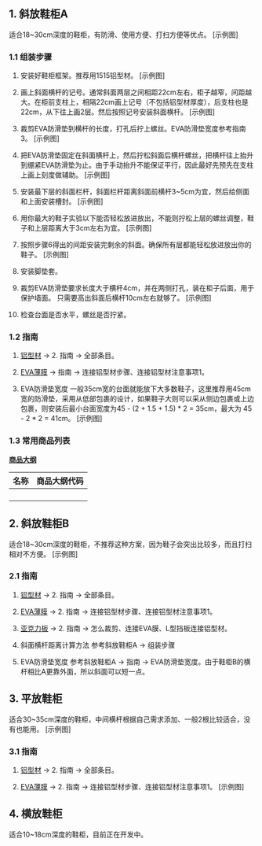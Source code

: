 ## 1. 斜放鞋柜A

适合18~30cm深度的鞋柜，有防滑、使用方便、打扫方便等优点。
[示例图]

### 1.1 组装步骤

1. 安装好鞋柜框架。推荐用1515铝型材。
[示例图]

2. 画上斜面横杆的记号。通常斜面两层之间相距22cm左右，柜子越窄，间距越大。在柜前支柱上，相隔22cm画上记号（不包括铝型材厚度），后支柱也是22cm，从下往上画2层。然后按照记号安装斜面横杆。
[示例图]

3. 裁剪EVA防滑垫到横杆的长度，打孔后拧上螺丝。EVA防滑垫宽度参考指南3。
[示例图]

4. 把EVA防滑垫固定在斜面横杆上，然后拧松斜面后横杆螺丝，把横杆往上抬升到绷紧EVA防滑垫为止。由于手动抬升不能保证平行，因此最好先预先在支柱上画上刻度做辅助。
[示例图]

5. 安装最下层的斜面栏杆，斜面栏杆距离斜面前横杆3\~5cm为宜，然后给侧面和上面安装槽封。
[示例图]

6. 用你最大的鞋子实验以下能否轻松放进放出，不能则拧松上层的螺丝调整，鞋子和上层距离大于3cm左右为宜。
[示例图]

7. 按照步骤6得出的间距安装完剩余的斜面。确保所有层都能轻松放进放出你的鞋子。
[示例图]

8. 安装脚垫套。

9. 裁剪EVA防滑垫要求长度大于横杆4cm，并在两侧打孔，装在柜子后面，用于保护墙面。
只需要高出斜面后横杆10cm左右就够了。 
[示例图]

11. 检查台面是否水平，螺丝是否拧紧。

### 1.2 指南

1. [铝型材](https://gitee.com/kukela/diy-furniture/tree/master/doc/DesignGuide/铝型材.md) -> 2. 指南 -> 全部条目。

2. [EVA薄膜](https://gitee.com/kukela/diy-furniture/tree/master/doc/DesignGuide/EVA薄膜.md) -> 指南 -> 连接铝型材步骤、连接铝型材注意事项1。

3. EVA防滑垫宽度
一般35cm宽的台面就能放下大多数鞋子，这里推荐用45cm宽的防滑垫，采用从低部包裹的设计，如果鞋子大则可以采从侧边包裹或上边包裹，则安装后最小台面宽度为45 - (2 + 1.5 + 1.5) \* 2 = 35cm，最大为 45 - 2 \* 2 = 41cm。
[示例图]

### 1.3 常用商品列表

**[商品大纲](https://gitee.com/kukela/diy-furniture/tree/master/doc/商品大纲.md)**

| 名称 | 商品大纲代码 |
| - | - |
| | |
| | |
| | |
| | |

## 2. 斜放鞋柜B

适合18~30cm深度的鞋柜，不推荐这种方案，因为鞋子会突出比较多，而且打扫相对不方便。
[示例图]

### 2.1 指南

1. [铝型材](https://gitee.com/kukela/diy-furniture/tree/master/doc/DesignGuide/铝型材.md) -> 2. 指南 -> 全部条目。

2. [EVA薄膜](https://gitee.com/kukela/diy-furniture/tree/master/doc/DesignGuide/EVA薄膜.md) -> 2. 指南 -> 连接铝型材步骤、连接铝型材注意事项1。

3. [亚克力板](https://gitee.com/kukela/diy-furniture/tree/master/doc/DesignGuide/亚克力板.md) -> 2. 指南 -> 怎么裁剪、连接EVA膜、L型挡板连接铝型材。

4. 斜面横杆距离计算方法
参考斜放鞋柜A -> 组装步骤

5. EVA防滑垫宽度
参考斜放鞋柜A -> 指南 -> EVA防滑垫宽度。由于鞋柜B的横杆相比A更靠外面，所以斜面可以短一点。

## 3. 平放鞋柜

适合30~35cm深度的鞋柜，中间横杆根据自己需求添加、一般2根比较适合，没有也能用。
[示例图]

### 3.1 指南

1. [铝型材](https://gitee.com/kukela/diy-furniture/tree/master/doc/DesignGuide/铝型材.md) -> 2. 指南 -> 全部条目。

2. [EVA薄膜](https://gitee.com/kukela/diy-furniture/tree/master/doc/DesignGuide/EVA薄膜.md) -> 2. 指南 -> 连接铝型材步骤、连接铝型材注意事项1。
[示例图]

## 4. 横放鞋柜

适合10~18cm深度的鞋柜，目前正在开发中。
